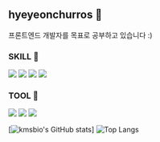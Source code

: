 ## hyeyeonchurros 🤪

프론트엔드 개발자를 목표로 공부하고 있습니다 :)

### SKILL 🎠
<p alian='center'>
  <img src="https://img.shields.io/badge/C-A8B9CC?style=flat-square&logo=C&logoColor=white"/>
  <img src="https://img.shields.io/badge/HTML5-E34F26?style=flat-square&logo=HTML5&logoColor=white"/>
  <img src="https://img.shields.io/badge/CSS3-1572B6?style=flat-square&logo=CSS3&logoColor=white"/>
  <img src="https://img.shields.io/badge/JavaScript-F7DF1E?style=flat-square&logo=JavaScript&logoColor=white"/>
</p>

### TOOL 🎡
<p alian='center'>
  <img src="https://img.shields.io/badge/Visual Studio-5C2D91?style=flat-square&logo=Visual Studio&logoColor=white"/>
  <img src="https://img.shields.io/badge/Visual Studio Code-007ACC?style=flat-square&logo=Visual Studio Code&logoColor=white"/>
  <img src="https://img.shields.io/badge/Adobe XD-FF61F6?style=flat-square&logo=Adobe XD&logoColor=white"/>
</p>

[![kmsbio's GitHub stats](https://github-readme-stats.vercel.app/api?username=hyeyeonchurros)]
![Top Langs](https://github-readme-stats.vercel.app/api/top-langs/?username=hyeyeonchurros)
